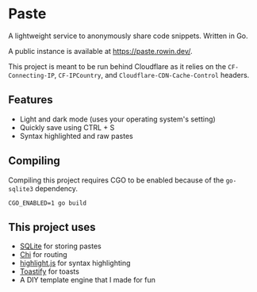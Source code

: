 # Paste

A lightweight service to anonymously share code snippets. Written in Go.

A public instance is available at https://paste.rowin.dev/.

This project is meant to be run behind Cloudflare as it relies on the `CF-Connecting-IP`, `CF-IPCountry`,
and `Cloudflare-CDN-Cache-Control` headers.

## Features

- Light and dark mode (uses your operating system's setting)
- Quickly save using CTRL + S
- Syntax highlighted and raw pastes

## Compiling

Compiling this project requires CGO to be enabled because of the `go-sqlite3` dependency.

`CGO_ENABLED=1 go build`

## This project uses

- [SQLite](https://github.com/mattn/go-sqlite3) for storing pastes
- [Chi](https://github.com/go-chi/chi) for routing
- [highlight.js](https://highlightjs.org/) for syntax highlighting
- [Toastify](https://github.com/apvarun/toastify-js) for toasts
- A DIY template engine that I made for fun
